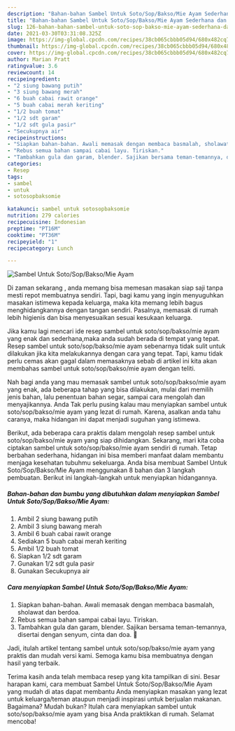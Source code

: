 ```yaml
---
description: "Bahan-bahan Sambel Untuk Soto/Sop/Bakso/Mie Ayam Sederhana dan Mudah Dibuat"
title: "Bahan-bahan Sambel Untuk Soto/Sop/Bakso/Mie Ayam Sederhana dan Mudah Dibuat"
slug: 126-bahan-bahan-sambel-untuk-soto-sop-bakso-mie-ayam-sederhana-dan-mudah-dibuat
date: 2021-03-30T03:31:08.325Z
image: https://img-global.cpcdn.com/recipes/38cb065cbbb05d94/680x482cq70/sambel-untuk-sotosopbaksomie-ayam-foto-resep-utama.jpg
thumbnail: https://img-global.cpcdn.com/recipes/38cb065cbbb05d94/680x482cq70/sambel-untuk-sotosopbaksomie-ayam-foto-resep-utama.jpg
cover: https://img-global.cpcdn.com/recipes/38cb065cbbb05d94/680x482cq70/sambel-untuk-sotosopbaksomie-ayam-foto-resep-utama.jpg
author: Marian Pratt
ratingvalue: 3.6
reviewcount: 14
recipeingredient:
- "2 siung bawang putih"
- "3 siung bawang merah"
- "6 buah cabai rawit orange"
- "5 buah cabai merah keriting"
- "1/2 buah tomat"
- "1/2 sdt garam"
- "1/2 sdt gula pasir"
- "Secukupnya air"
recipeinstructions:
- "Siapkan bahan-bahan. Awali memasak dengan membaca basmalah, sholawat dan berdoa."
- "Rebus semua bahan sampai cabai layu. Tiriskan."
- "Tambahkan gula dan garam, blender. Sajikan bersama teman-temannya, disertai dengan senyum, cinta dan doa. 🖤"
categories:
- Resep
tags:
- sambel
- untuk
- sotosopbaksomie

katakunci: sambel untuk sotosopbaksomie 
nutrition: 279 calories
recipecuisine: Indonesian
preptime: "PT16M"
cooktime: "PT36M"
recipeyield: "1"
recipecategory: Lunch

---
```



![Sambel Untuk Soto/Sop/Bakso/Mie Ayam](https://img-global.cpcdn.com/recipes/38cb065cbbb05d94/680x482cq70/sambel-untuk-sotosopbaksomie-ayam-foto-resep-utama.jpg)

Di zaman  sekarang , anda memang bisa memesan masakan siap saji tanpa mesti repot membuatnya sendiri. Tapi, bagi kamu yang ingin menyuguhkan masakan istimewa kepada keluarga, maka kita memang lebih bagus menghidangkannya dengan tangan sendiri. Pasalnya, memasak di rumah lebih higienis dan bisa menyesuaikan sesuai kesukaan keluarga.

Jika kamu lagi mencari ide resep sambel untuk soto/sop/bakso/mie ayam yang enak dan sederhana,maka anda sudah berada di tempat yang tepat. Resep sambel untuk soto/sop/bakso/mie ayam  sebenarnya tidak sulit untuk dilakukan jika kita melakukannya dengan cara yang tepat. Tapi, kamu tidak perlu cemas akan gagal dalam memasaknya 
sebab di artikel ini kita akan membahas sambel untuk soto/sop/bakso/mie ayam dengan teliti.  



Nah bagi anda yang mau memasak sambel untuk soto/sop/bakso/mie ayam yang enak, ada beberapa tahap yang bisa dilakukan, mulai dari memilih jenis bahan, lalu penentuan bahan segar, sampai cara mengolah dan menyajikannya. Anda Tak perlu pusing kalau mau menyiapkan sambel untuk soto/sop/bakso/mie ayam yang lezat di rumah. Karena, asalkan anda  tahu caranya, maka hidangan ini dapat menjadi suguhan yang istimewa.

Berikut, ada beberapa cara praktis  dalam mengolah resep sambel untuk soto/sop/bakso/mie ayam yang siap dihidangkan. Sekarang, mari kita coba ciptakan sambel untuk soto/sop/bakso/mie ayam sendiri di rumah. Tetap berbahan sederhana, hidangan ini bisa memberi manfaat dalam membantu menjaga kesehatan tubuhmu sekeluarga. Anda bisa membuat Sambel Untuk Soto/Sop/Bakso/Mie Ayam menggunakan 8 bahan dan 3 langkah pembuatan. Berikut ini langkah-langkah untuk menyiapkan hidangannya.

<!--inarticleads1-->

##### Bahan-bahan dan bumbu yang dibutuhkan dalam menyiapkan Sambel Untuk Soto/Sop/Bakso/Mie Ayam:

1. Ambil 2 siung bawang putih
1. Ambil 3 siung bawang merah
1. Ambil 6 buah cabai rawit orange
1. Sediakan 5 buah cabai merah keriting
1. Ambil 1/2 buah tomat
1. Siapkan 1/2 sdt garam
1. Gunakan 1/2 sdt gula pasir
1. Gunakan Secukupnya air




<!--inarticleads2-->

##### Cara menyiapkan Sambel Untuk Soto/Sop/Bakso/Mie Ayam:

1. Siapkan bahan-bahan. Awali memasak dengan membaca basmalah, sholawat dan berdoa.
1. Rebus semua bahan sampai cabai layu. Tiriskan.
1. Tambahkan gula dan garam, blender. Sajikan bersama teman-temannya, disertai dengan senyum, cinta dan doa. 🖤




Jadi, itulah artikel tentang  sambel untuk soto/sop/bakso/mie ayam  yang praktis dan mudah versi kami. Semoga kamu bisa membuatnya dengan hasil yang terbaik. 

Terima kasih anda telah membaca resep yang kita tampilkan di sini. Besar harapan kami, cara membuat  Sambel Untuk Soto/Sop/Bakso/Mie Ayam yang mudah di atas dapat membantu Anda menyiapkan masakan yang lezat untuk keluarga/teman ataupun menjadi inspirasi untuk berjualan makanan. Bagaimana? Mudah bukan? Itulah cara menyiapkan sambel untuk soto/sop/bakso/mie ayam yang bisa Anda praktikkan di rumah. Selamat mencoba!

